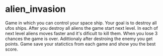 # alien_invasion
Game in which you can control your space ship. Your goal is to destroy all ufos ships. After you destroy all aliens the game start next level. In each of next level aliens moves faster and it's dificult to kill them. When you lose 3 chances the game is over. Adittionaly after destroing the enemy you get points. Game save your statictics from each game and show you the best score.

